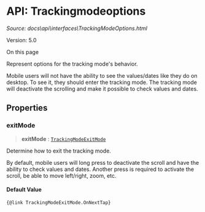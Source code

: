 # API: Trackingmodeoptions

*Source: docs\api\interfaces\TrackingModeOptions.html*

Version: 5.0

On this page

Represent options for the tracking mode's behavior.

Mobile users will not have the ability to see the values/dates like they do on desktop. To see it, they should enter the tracking mode. The tracking mode will deactivate the scrolling and make it possible to check values and dates.

## Properties[​](TrackingModeOptions.html#properties "Direct link to Properties")

### exitMode[​](TrackingModeOptions.html#exitmode "Direct link to exitMode")

> **exitMode** : [`TrackingModeExitMode`](../enumerations/TrackingModeExitMode.md)

Determine how to exit the tracking mode.

By default, mobile users will long press to deactivate the scroll and have the ability to check values and dates. Another press is required to activate the scroll, be able to move left/right, zoom, etc.

#### Default Value[​](TrackingModeOptions.html#default-value "Direct link to Default Value")
    
    
    {@link TrackingModeExitMode.OnNextTap}  
    
